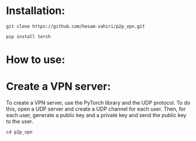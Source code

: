 # Installation:

```
git clone https://github.com/hesam-zahiri/p2p_vpn.git
```
```
pip install torch
````
# How to use:

# Create a VPN server:

To create a VPN server, use the PyTorch library and the UDP protocol. To do this, open a UDP server and create a UDP channel for each user. Then, for each user, generate a public key and a private key and send the public key to the user.
```
cd p2p_vpn
```
